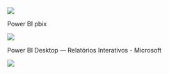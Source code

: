 <img src="https://v5.airtableusercontent.com/v3/u/28/28/1715731200000/hsyG-uuD67wi_uPxVNNEEQ/tYk7QXIv-uEbpExryl58v-Jw5LLJcw3pJM9e51qrKgqRXYIJR_v_pI7iXxdXs53sG-uCCwfNh2lPrC9O8q54L3upAVgFlz5rylfJf_1coG7VR0JzUL7YBgLP-ZT0N8uUrKfbNn404G2Ept2Up-5FuA/a4dxcmYRnkXQa3enLI0ViL29ROCehm4FoXuY4oJuwtI">
              
Power BI pbix

<img src="https://v5.airtableusercontent.com/v3/u/29/29/1715731200000/y5TjnkYhj6_PgaOMUNnbKw/UVjs-o611LxCKVSOOR2chhWLjosmTIwEJbPvB_GPLrP7gutVQvPqMY1HKv7NWorxBnJajtGJlDRxA9EBjS7agjDjdIb12pd4x1PnJ8V3nvOf2hL_e8_Wj6oF1w0baQy-Tq0evxp16X4GK6NYmCmF_g/u3fPy7JNZt5i_NRk5s9vH314gLpInZq0ufDk81nA6mU">

Power BI Desktop — Relatórios Interativos - Microsoft

<img src="https://v5.airtableusercontent.com/v3/u/29/29/1715731200000/6rpyxEbxwYnoqFmeuVSjBQ/vCH1rte6sfoEm5c9-NTUUghf8S_kjHlej4sqsSbsZPvqqohXV97G6SonCIJsgPvdsy0Zu-ivX6DMN30vHC1tVsemPKAmB6AE0ksCEgav49oydt3gXjH_JpPgLwNjzkMoUOWm0HJVSxv9ELkAln20kQ/sCC5C5pfDMsba02xxBMS8bnQy_6DVMwO8I06xYk4iLU">
